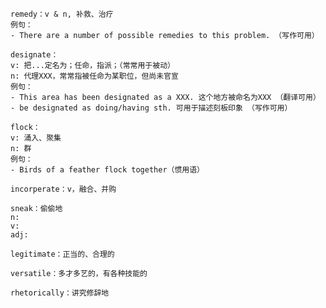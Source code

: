 
```text
remedy：v & n, 补救、治疗
例句：
- There are a number of possible remedies to this problem. （写作可用）
```

```text
designate：
v: 把...定名为；任命，指派；（常常用于被动）
n: 代理XXX，常常指被任命为某职位，但尚未官宣
例句：
- This area has been designated as a XXX. 这个地方被命名为XXX （翻译可用）
- be designated as doing/having sth. 可用于描述刻板印象 （写作可用）
```

```text
flock：
v: 涌入、聚集
n: 群
例句：
- Birds of a feather flock together（惯用语）
```

```text
incorperate：v，融合、并购
```

```text
sneak：偷偷地
n:
v:
adj:
```

```text
legitimate：正当的、合理的
```

```text
versatile：多才多艺的，有各种技能的
```

```text
rhetorically：讲究修辞地
```


